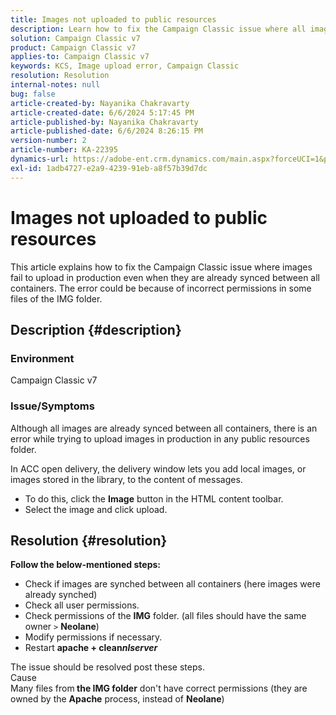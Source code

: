 ```yaml
---
title: Images not uploaded to public resources
description: Learn how to fix the Campaign Classic issue where all images are synced between all containers but fail to upload.
solution: Campaign Classic v7
product: Campaign Classic v7
applies-to: Campaign Classic v7
keywords: KCS, Image upload error, Campaign Classic
resolution: Resolution
internal-notes: null
bug: false
article-created-by: Nayanika Chakravarty
article-created-date: 6/6/2024 5:17:45 PM
article-published-by: Nayanika Chakravarty
article-published-date: 6/6/2024 8:26:15 PM
version-number: 2
article-number: KA-22395
dynamics-url: https://adobe-ent.crm.dynamics.com/main.aspx?forceUCI=1&pagetype=entityrecord&etn=knowledgearticle&id=9cdeb2af-2824-ef11-840a-00224809adb3
exl-id: 1adb4727-e2a9-4239-91eb-a8f57b39d7dc
---
```

# Images not uploaded to public resources


This article explains how to fix the Campaign Classic issue where images fail to upload in production even when they are already synced between all containers. The error could be because of incorrect permissions in some files of the IMG folder.

## Description {#description}


### <b>Environment </b>

Campaign Classic v7

### <b>Issue/Symptoms</b>

Although all images are already synced between all containers, there is an error while trying to upload images in production in any public resources folder.

In ACC open delivery, the delivery window lets you add local images, or images stored in the library, to the content of messages.

- To do this, click the <b>Image</b> button in the HTML content toolbar.
- Select the image and click upload.



## Resolution {#resolution}

<b>Follow the below-mentioned steps:</b>
- Check if images are synched between all containers (here images were already synched)
- Check all user permissions.
- Check permissions of the <b>IMG</b> folder. (all files should have the same owner `>`  <b>Neolane</b>)
- Modify permissions if necessary.
- Restart <b>apache + clean*nlserver</b>*


The issue should be resolved post these steps.
<br>Cause <br>
Many files from<b> the </b><b>IMG folder</b> don't have correct permissions (they are owned by the <b>Apache</b> process, instead of <b>Neolane</b>)
